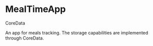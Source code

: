 # MealTimeApp
CoreData

An app for meals tracking. The storage capabilities are implemented through CoreData. 
